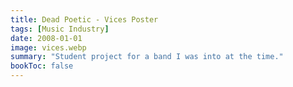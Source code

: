 ```yaml
---
title: Dead Poetic - Vices Poster
tags: [Music Industry]
date: 2008-01-01
image: vices.webp
summary: "Student project for a band I was into at the time."
bookToc: false
---
```




